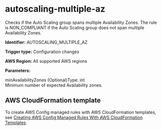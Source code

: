 # autoscaling\-multiple\-az<a name="autoscaling-multiple-az"></a>

Checks if the Auto Scaling group spans multiple Availability Zones\. The rule is NON\_COMPLIANT if the Auto Scaling group does not span multiple Availability Zones\. 

**Identifier:** AUTOSCALING\_MULTIPLE\_AZ

**Trigger type:** Configuration changes

**AWS Region:** All supported AWS regions

**Parameters:**

minAvailabilityZones \(Optional\)Type: int  
Minimum number of expected Availability zones\.

## AWS CloudFormation template<a name="w76aac11c31c17b7c37c15"></a>

To create AWS Config managed rules with AWS CloudFormation templates, see [Creating AWS Config Managed Rules With AWS CloudFormation Templates](aws-config-managed-rules-cloudformation-templates.md)\.
